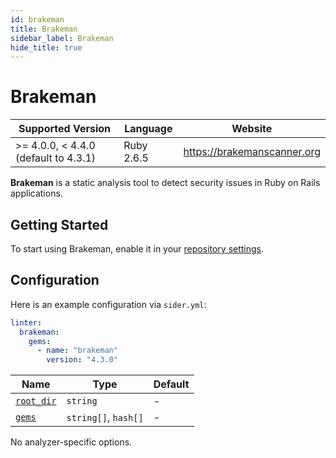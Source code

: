 ```yaml
---
id: brakeman
title: Brakeman
sidebar_label: Brakeman
hide_title: true
---
```


# Brakeman

| Supported Version                    | Language   | Website                     |
| ------------------------------------ | ---------- | --------------------------- |
| >= 4.0.0, < 4.4.0 (default to 4.3.1) | Ruby 2.6.5 | https://brakemanscanner.org |

**Brakeman** is a static analysis tool to detect security issues in Ruby on Rails applications.

## Getting Started

To start using Brakeman, enable it in your [repository settings](../../getting-started/repository-settings.md).

## Configuration

Here is an example configuration via `sider.yml`:

```yaml
linter:
  brakeman:
    gems:
      - name: "brakeman"
        version: "4.3.0"
```

| Name                                                                                  | Type                 | Default |
| ------------------------------------------------------------------------------------- | -------------------- | ------- |
| [`root_dir`](../../getting-started/custom-configuration.md#linteranalyzer_idroot_dir) | `string`             | -       |
| [`gems`](../../getting-started/custom-configuration.md#linteranalyzer_idgems)         | `string[]`, `hash[]` | -       |

No analyzer-specific options.
